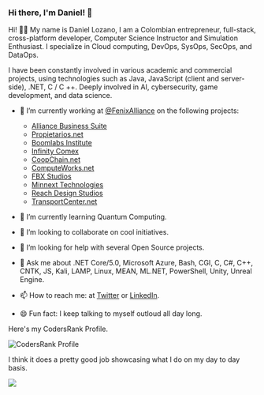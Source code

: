 ### Hi there, I'm Daniel! 👋

Hi! 👋🏻 My name is Daniel Lozano, I am a Colombian entrepreneur, full-stack, cross-platform developer, Computer Science Instructor and Simulation Enthusiast. I specialize in Cloud computing, DevOps, SysOps, SecOps, and DataOps.

I have been constantly involved in various academic and commercial projects, using technologies such as Java, JavaScript (client and server-side), .NET,  C / C ++. Deeply involved in AI, cybersecurity, game development, and data science.

- 🔭 I’m currently working at [@FenixAlliance](https://github.com/FenixAlliance) on the following projects:
    - [Alliance Business Suite](https://absuite.net)
    - [Propietarios.net](https://Propietarios.net)
    - [Boomlabs Institute](https://Boomlabs.edu.co)
    - [Infinity Comex](https://infinity-comex.com)
    - [CoopChain.net](https://coopchain.net)
    - [ComputeWorks.net](https://ComputeWorks.net)
    - [FBX Studios](https://fbxstudios.com)
    - [Minnext Technologies](https://minnext.com)
    - [Reach Design Studios](https://absuite.net)
    - [TransportCenter.net](https://transportcenter.net)
    
- 🌱 I’m currently learning Quantum Computing.
- 👯 I’m looking to collaborate on cool initiatives.
- 🤔 I’m looking for help with several Open Source projects.
- 💬 Ask me about .NET Core/5.0, Microsoft Azure, Bash, CGI, C, C#, C++, CNTK, JS, Kali, LAMP, Linux, MEAN, ML.NET, PowerShell, Unity, Unreal Engine.
- 📫 How to reach me: at [Twitter](https://twitter.com/dlozanonavas) or [LinkedIn](https://www.linkedin.com/in/dlozanonavas/).
- 😄 Fun fact: I keep talking to myself outloud all day long. 

Here's my CodersRank Profile. 

![CodersRank Profile](https://cr-ss-service.azurewebsites.net/api/ScreenShot?widget=summary&username=dlozanonavas&badges=12&show-avatar=false&style=--header-bg-color:%23000;--border-radius:10px)

I think it does a pretty good job showcasing what I do on my day to day basis.

<img  src="https://cr-skills-chart-widget.azurewebsites.net/api/api?username=dlozanonavas&style=--header-bg-color:%23000;--border-radius:10px"/>
